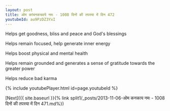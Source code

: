 ```yaml
---
layout: post
title: ओम कांचनकचवये नमः - 1008 दिनों की तपस्या में दिन 472
youtubeId: au9PzDZ3YxI
---
```

 
 
Helps get goodness, bliss and peace and God's blessings
 
Helps remain focused, help generate inner energy 
 
Helps boost physical and mental health 
 
Helps remain grounded and generates a sense of gratitude towards the greater power 
 
Helps reduce bad karma
 
 
 
 


{% include youtubePlayer.html id=page.youtubeId %}
 
[Next]({{ site.baseurl }}{% link  split1/_posts/2013-11-06-ओम कनकाय नमः - 1008 दिनों की तपस्या में दिन 471.md%})
 

